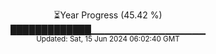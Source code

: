 <p align="center">
⏳Year Progress (45.42 %)<br>
█████████████▁▁▁▁▁▁▁▁▁▁▁▁▁▁▁▁▁ <br>
<sub>Updated: Sat, 15 Jun 2024 06:02:40 GMT</sub>
</p>

